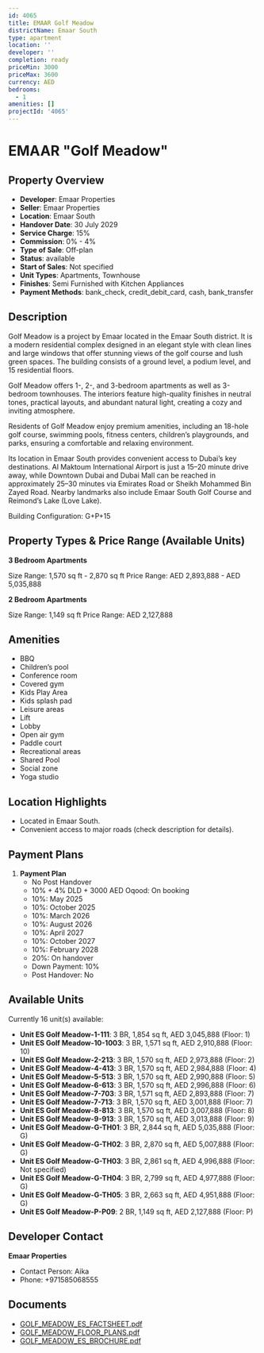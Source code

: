 ```yaml
---
id: 4065
title: EMAAR Golf Meadow
districtName: Emaar South
type: apartment
location: ''
developer: ''
completion: ready
priceMin: 3000
priceMax: 3600
currency: AED
bedrooms:
  - 1
amenities: []
projectId: '4065'
---
```


# EMAAR "Golf Meadow"

## Property Overview
- **Developer**: Emaar Properties
- **Seller**: Emaar Properties
- **Location**: Emaar South
- **Handover Date**: 30 July 2029
- **Service Charge**: 15%
- **Commission**: 0% - 4%
- **Type of Sale**: Off-plan
- **Status**: available
- **Start of Sales**: Not specified
- **Unit Types**: Apartments, Townhouse
- **Finishes**: Semi Furnished with Kitchen Appliances
- **Payment Methods**: bank_check, credit_debit_card, cash, bank_transfer

## Description
Golf Meadow is a project by Emaar located in the Emaar South district. It is a modern residential complex designed in an elegant style with clean lines and large windows that offer stunning views of the golf course and lush green spaces. The building consists of a ground level, a podium level, and 15 residential floors.

Golf Meadow offers 1-, 2-, and 3-bedroom apartments as well as 3-bedroom townhouses. The interiors feature high-quality finishes in neutral tones, practical layouts, and abundant natural light, creating a cozy and inviting atmosphere.

Residents of Golf Meadow enjoy premium amenities, including an 18-hole golf course, swimming pools, fitness centers, children’s playgrounds, and parks, ensuring a comfortable and relaxing environment.

Its location in Emaar South provides convenient access to Dubai’s key destinations. Al Maktoum International Airport is just a 15–20 minute drive away, while Downtown Dubai and Dubai Mall can be reached in approximately 25–30 minutes via Emirates Road or Sheikh Mohammed Bin Zayed Road. Nearby landmarks also include Emaar South Golf Course and Reimond’s Lake (Love Lake).

Building Configuration: G+P+15

## Property Types & Price Range (Available Units)
**3 Bedroom Apartments**

Size Range: 1,570 sq ft - 2,870 sq ft
Price Range: AED 2,893,888 - AED 5,035,888

**2 Bedroom Apartments**

Size Range: 1,149 sq ft
Price Range: AED 2,127,888

## Amenities
- BBQ
- Children’s pool
- Conference room
- Covered gym
- Kids Play Area
- Kids splash pad
- Leisure areas
- Lift
- Lobby
- Open air gym
- Paddle court
- Recreational areas
- Shared Pool
- Social zone
- Yoga studio

## Location Highlights
- Located in Emaar South.
- Convenient access to major roads (check description for details).

## Payment Plans
1. **Payment Plan**
   - No Post Handover
   - 10% + 4% DLD + 3000 AED Oqood: On booking
   - 10%: May 2025
   - 10%: October 2025
   - 10%: March 2026
   - 10%: August 2026
   - 10%: April 2027
   - 10%: October 2027
   - 10%: February 2028
   - 20%: On handover
   - Down Payment: 10%
   - Post Handover: No

## Available Units
Currently 16 unit(s) available:
- **Unit ES Golf Meadow-1-111**: 3 BR, 1,854 sq ft, AED 3,045,888 (Floor: 1)
- **Unit ES Golf Meadow-10-1003**: 3 BR, 1,571 sq ft, AED 2,910,888 (Floor: 10)
- **Unit ES Golf Meadow-2-213**: 3 BR, 1,570 sq ft, AED 2,973,888 (Floor: 2)
- **Unit ES Golf Meadow-4-413**: 3 BR, 1,570 sq ft, AED 2,984,888 (Floor: 4)
- **Unit ES Golf Meadow-5-513**: 3 BR, 1,570 sq ft, AED 2,990,888 (Floor: 5)
- **Unit ES Golf Meadow-6-613**: 3 BR, 1,570 sq ft, AED 2,996,888 (Floor: 6)
- **Unit ES Golf Meadow-7-703**: 3 BR, 1,571 sq ft, AED 2,893,888 (Floor: 7)
- **Unit ES Golf Meadow-7-713**: 3 BR, 1,570 sq ft, AED 3,001,888 (Floor: 7)
- **Unit ES Golf Meadow-8-813**: 3 BR, 1,570 sq ft, AED 3,007,888 (Floor: 8)
- **Unit ES Golf Meadow-9-913**: 3 BR, 1,570 sq ft, AED 3,013,888 (Floor: 9)
- **Unit ES Golf Meadow-G-TH01**: 3 BR, 2,844 sq ft, AED 5,035,888 (Floor: G)
- **Unit ES Golf Meadow-G-TH02**: 3 BR, 2,870 sq ft, AED 5,007,888 (Floor: G)
- **Unit ES Golf Meadow-G-TH03**: 3 BR, 2,861 sq ft, AED 4,996,888 (Floor: Not specified)
- **Unit ES Golf Meadow-G-TH04**: 3 BR, 2,799 sq ft, AED 4,977,888 (Floor: G)
- **Unit ES Golf Meadow-G-TH05**: 3 BR, 2,663 sq ft, AED 4,951,888 (Floor: G)
- **Unit ES Golf Meadow-P-P09**: 2 BR, 1,149 sq ft, AED 2,127,888 (Floor: P)

## Developer Contact
**Emaar Properties**
- Contact Person: Aika
- Phone: +971585068555

## Documents
- [GOLF_MEADOW_ES_FACTSHEET.pdf](https://cdn.geniemap.net/2025/03/17/oWirq8d0Zu2rFwCQ48FE3C1a3KSlIWxbNiDY0Mga.pdf)
- [GOLF_MEADOW_FLOOR_PLANS.pdf](https://cdn.geniemap.net/2025/03/17/vd2JIb7uTtmJxcGMZM3lCRKyGOLzieBuJOqyqT9K.pdf)
- [GOLF_MEADOW_ES_BROCHURE.pdf](https://cdn.geniemap.net/2025/03/17/XaV1EhZkjRj0xg30iG3yboKVrAPbO79eyEmjpCJz.pdf)

